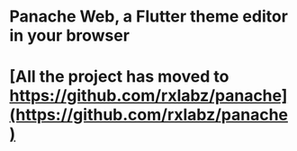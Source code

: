 # Panache Web, a Flutter theme editor in your browser

# [All the project has moved to https://github.com/rxlabz/panache](https://github.com/rxlabz/panache)

